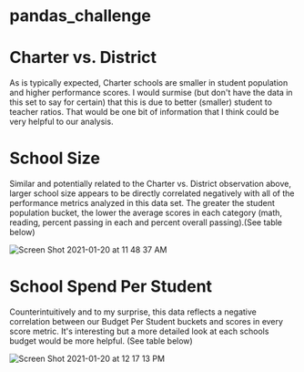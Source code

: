 # pandas_challenge

# Charter vs. District
As is typically expected, Charter schools are smaller in student population and higher performance scores. I would surmise (but don't have the data in this set to say for certain) that this is due to better (smaller) student to teacher ratios. That would be one bit of information that I think could be very helpful to our analysis.




# School Size
Similar and potentially related to the Charter vs. District observation above, larger school size appears to be directly correlated negatively with all of the performance metrics analyzed in this data set. The greater the student population bucket, the lower the average scores in each category (math, reading, percent passing in each and percent overall passing).(See table below)

![Screen Shot 2021-01-20 at 11 48 37 AM](https://user-images.githubusercontent.com/75045133/105230262-efc66a00-5b19-11eb-85a5-8a6e4c19d342.png)


# School Spend Per Student
Counterintuitively and to my surprise, this data reflects a negative correlation between our Budget Per Student buckets and scores in every score metric. It's interesting but a more detailed look at each schools budget would be more helpful. (See table below) 

![Screen Shot 2021-01-20 at 12 17 13 PM](https://user-images.githubusercontent.com/75045133/105229973-92cab400-5b19-11eb-9726-6f98c103fe47.png)
